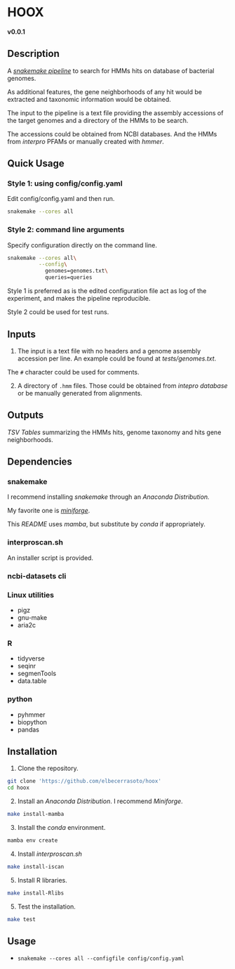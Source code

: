 
# HOOX

**v0.0.1**

## Description

A [_snakemake pipeline_](https://snakemake.github.io/)
to search for HMMs hits on database of bacterial genomes.

As additional features, the gene neighborhoods of
any hit would be extracted and taxonomic information
would be obtained.

The input to the pipeline is a text file providing the
assembly accessions of the target genomes
and a directory of the HMMs to be search.

The accessions could be obtained from NCBI databases.
And the HMMs from _interpro_ PFAMs or manually created
with _hmmer_.

## Quick Usage

###  Style 1: using config/config.yaml

Edit config/config.yaml and then run.
``` sh
snakemake --cores all
```

### Style 2: command line arguments

Specify configuration directly on the command line.
``` sh
snakemake --cores all\
          --config\
            genomes=genomes.txt\
            queries=queries
```

Style 1 is preferred as is the edited configuration
file act as log of the experiment, and makes
the pipeline reproducible.

Style 2 could be used for test runs.

## Inputs
1. The input is a text file with no headers
and a genome assembly accession per line.
An example could be found at _tests/genomes.txt_.

The `#` character could be used for comments.

2. A directory of `.hmm` files. Those could be
obtained from  _intepro database_
or be manually generated from alignments.


## Outputs

_TSV Tables_ summarizing the HMMs hits,
genome taxonomy and hits gene neighborhoods.

## Dependencies

### snakemake

I recommend installing _snakemake_ through
an _Anaconda Distribution._

My favorite one is [_miniforge_](https://github.com/conda-forge/miniforge).

This _README_ uses _mamba_, but substitute by _conda_ if appropriately.

### interproscan.sh

An installer script is provided.

### ncbi-datasets cli

### Linux utilities

+ pigz
+ gnu-make
+ aria2c

### R

+ tidyverse
+ seqinr
+ segmenTools
+ data.table

### python

+ pyhmmer
+ biopython
+ pandas

## Installation

1. Clone the repository.
``` sh
git clone 'https://github.com/elbecerrasoto/hoox'
cd hoox
```

2. Install an _Anaconda Distribution_.
I recommend _Miniforge_.
``` sh
make install-mamba
```

3. Install the _conda_ environment.
``` sh
mamba env create
```

4. Install _interproscan.sh_
``` sh
make install-iscan
```


5. Install R libraries.

``` sh
make install-Rlibs
```


5. Test the installation.

``` sh
make test
```


## Usage


+ `snakemake --cores all --configfile config/config.yaml`
